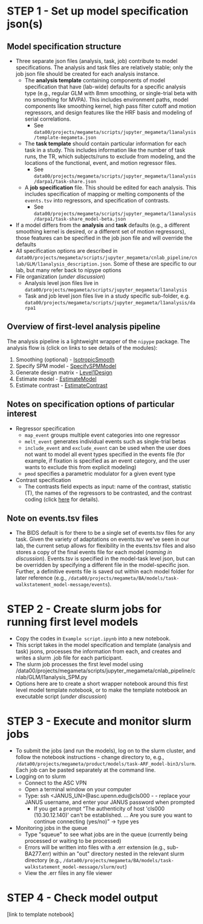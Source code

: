 # STEP 1 - Set up model specification json(s) 
## Model specification structure
* Three separate json files (analysis, task, job) contribute to model specifications. The analysis and task files are relatively stable; only the job json file should be created for each analysis instance. 
  * The **analysis template** containing components of model specification that have (lab-wide) defaults for a specific analysis type (e.g., regular GLM with 8mm smoothing, or single-trial beta with no smoothing for MVPA). This includes environment paths, model components like smoothing kernel, high pass filter cutoff and motion regressors, and design features like the HRF basis and modeling of serial correlations.
    * See `data00/projects/megameta/scripts/jupyter_megameta/l1analysis/template-megameta.json`
  * The **task template** should contain particular information for each task in a study. This includes information like the number of task runs, the TR, which subjects/runs to exclude from modeling, and the locations of the functional, event, and motion regressor files. 
    * See `data00/projects/megameta/scripts/jupyter_megameta/l1analysis/darpa1/task-share.json`
  * A **job specification** file. This should be edited for each analysis. This includes specification of mapping or melting components of the `events.tsv` into regressors, and specification of contrasts.
    * See `data00/projects/megameta/scripts/jupyter_megameta/l1analysis/darpa1/task-share_model-beta.json`
 * If a model differs from the **analysis** and **task** defaults (e.g., a different smoothing kernel is desired, or a different set of motion regressors), those features can be specified in the job json file and will override the defaults 
 * All specification options are described in `data00/projects/megameta/scripts/jupyter_megameta/cnlab_pipeline/cnlab/GLM/l1analysis_description.json`. Some of these are specific to our lab, but many refer back to nipype options
 * File organization (*under discussion*)
   * Analysis level json files live in `data00/projects/megameta/scripts/jupyter_megameta/l1analysis`
   * Task and job level json files live in a study specific sub-folder, e.g. `data00/projects/megameta/scripts/jupyter_megameta/l1analysis/darpa1`

## Overview of first-level analysis pipeline
The analysis pipeline is a lightweight wrapper of the `nipype` package. The analysis flow is (click on links to see details of the modules):
1. Smoothing (optional) - [IsotropicSmooth](https://nipype.readthedocs.io/en/latest/api/generated/nipype.interfaces.fsl.maths.html#isotropicsmooth)
2. Specify SPM model - [SpecifySPMModel](https://nipype.readthedocs.io/en/latest/api/generated/nipype.algorithms.modelgen.html#specifyspmmodel)
3. Generate design matrix - [Level1Design](https://nipype.readthedocs.io/en/latest/api/generated/nipype.interfaces.spm.model.html#level1design)
4. Estimate model - [EstimateModel](https://nipype.readthedocs.io/en/latest/api/generated/nipype.interfaces.spm.model.html#estimatemodel)
5. Estimate contrast - [EstimateContrast](https://nipype.readthedocs.io/en/latest/api/generated/nipype.interfaces.spm.model.html#estimateconstrast)

## Notes on specification options of particular interest
* Regressor specification
  * `map_event` groups multiple event categories into one regressor
  * `melt_event` generates individual events such as single-trial betas
  * `include_event` and `exclude_event` can be used when the user does not want to model all event types specified in the events file (for example, if fixation is specified as an event category, and the user wants to exclude this from explicit modeling)
  * `pmod` specifies a parametric modulator for a given event type
* Contrast specification
  * The contrasts field expects as input: name of the contrast, statistic (T), the names of the regressors to be contrasted, and the contrast coding (click [here](https://nipype.readthedocs.io/en/latest/api/generated/nipype.interfaces.spm.model.html#estimatecontrast) for details).     

## Note on events.tsv files
* The BIDS default is for there to be a single set of events.tsv files for any task. Given the variety of adaptations on events.tsv we've seen in our lab, the current setup allows for flexibility in the events.tsv files and also stores a copy of the final events file for each model (*naming in discussion*). Events.tsv is specified in the model-task level json, but can be overridden by specifying a different file in the model-specific json. Further, a definitive events file is saved out within each model folder for later reference (e.g., `/data00/projects/megameta/BA/models/task-walkstatement_model-message/events`).
 
# STEP 2 - Create slurm jobs for running first level models
* Copy the codes in `Example script.ipynb` into a new notebook.
* This script takes in the model specification and template (analysis and task) jsons, processes the information from each, and creates and writes a slurm .job file for each participant. 
* The slurm job processes the first level model using /data00/projects/megameta/scripts/jupyter_megameta/cnlab_pipeline/cnlab/GLM/l1analysis_SPM.py 
* Options here are to create a short wrapper notebook around this first level model template notebook, or to make the template notebook an executable script (*under discussion*) 

# STEP 3 - Execute and monitor slurm jobs 
* To submit the jobs (and run the models), log on to the slurm cluster, and follow the notebook instructions - change directory to, e.g., `/data00/projects/megameta/product/models/task-ARF_model-bin3/slurm`. Each job can be pasted separately at the command line. 
* Logging on to slurm
  * Connect to the ASC VPN
  * Open a terminal window on your computer
  * Type: ssh <JANUS_UN>@asc.upenn.edu@cls000 - - replace your JANUS username, and enter your JANUS password when prompted
    * If you get a prompt “The authenticity of host 'cls000 (10.30.12.140)' can't be established. … Are you sure you want to continue connecting (yes/no)” → type yes
* Monitoring jobs in the queue
  * Type "squeue" to see what jobs are in the queue (currently being processed or waiting to be processed)
  * Errors will be written into files with a .err extension (e.g., sub-BA277.err) within an "out" directory nested in the relevant slurm directory (e.g., `/data00/projects/megameta/BA/models/task-walkstatement_model-message/slurm/out`)
  * View the .err files in any file viewer

# STEP 4 - Check model output 
[link to template notebook]









